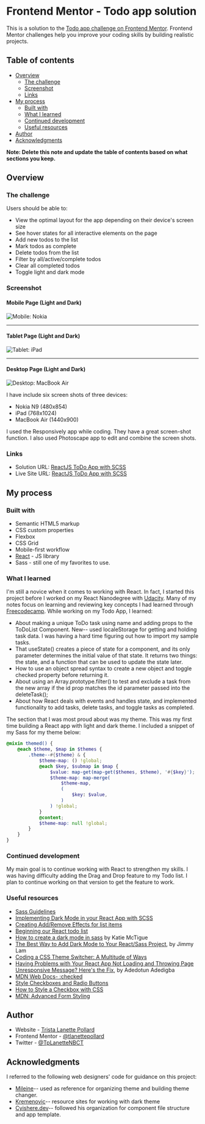 # Frontend Mentor - Todo app solution

This is a solution to the [Todo app challenge on Frontend Mentor](https://www.frontendmentor.io/challenges/todo-app-Su1_KokOW). Frontend Mentor challenges help you improve your coding skills by building realistic projects.

## Table of contents

- [Overview](#overview)
  - [The challenge](#the-challenge)
  - [Screenshot](#screenshot)
  - [Links](#links)
- [My process](#my-process)
  - [Built with](#built-with)
  - [What I learned](#what-i-learned)
  - [Continued development](#continued-development)
  - [Useful resources](#useful-resources)
- [Author](#author)
- [Acknowledgments](#acknowledgments)

**Note: Delete this note and update the table of contents based on what sections you keep.**

## Overview

### The challenge

Users should be able to:

- View the optimal layout for the app depending on their device's screen size
- See hover states for all interactive elements on the page
- Add new todos to the list
- Mark todos as complete
- Delete todos from the list
- Filter by all/active/complete todos
- Clear all completed todos
- Toggle light and dark mode

### Screenshot

#### Mobile Page (Light and Dark)

![Mobile: Nokia](./src/screenshots/TodoAppNokiaTLP.jpg)

---

#### Tablet Page (Light and Dark)

![Tablet: iPad](./src/screenshots/TodoAppiPadTLP.jpg)

---

#### Desktop Page (Light and Dark)

![Desktop: MacBook Air](./src/screenshots/TodoAppMacBookTLP.jpg)

I have include six screen shots of three devices:

- Nokia N9 (480x854)
- iPad (768x1024)
- MacBook Air (1440x900)

I used the Responsively app while coding. They have a great screen-shot function. I also used Photoscape app to edit and combine the screen shots.

### Links

- Solution URL: [ReactJS ToDo App with SCSS ]([https://your-solution-url.com](https://www.frontendmentor.io/solutions/todo-app-dYH4mKVRbu))
- Live Site URL: [ReactJS ToDo App with SCSS]([https://your-live-site-url.com](https://to-do-app-tlp.vercel.app/))

## My process

### Built with

- Semantic HTML5 markup
- CSS custom properties
- Flexbox
- CSS Grid
- Mobile-first workflow
- [React](https://reactjs.org/) - JS library
- Sass - still one of my favorites to use.

### What I learned

I'm still a novice when it comes to working with React. In fact, I started this project before I worked on my React Nanodegree with [Udacity](https://www.udacity.com/). Many of my notes focus on learning and reviewing key concepts I had learned through [Freecodecamp](https://www.freecodecamp.org/). While working on my Todo App, I learned:

- About making a unique ToDo task using name and adding props to the ToDoList Component. New-- used localeStorage for getting and holding task data. I was having a hard time figuring out how to import my sample tasks.
- That useState() creates a piece of state for a component, and its only parameter determines the initial value of that state. It returns two things: the state, and a function that can be used to update the state later.
- How to use an object spread syntax to create a new object and toggle checked property before returning it.
- About using an Array.prototype.filter() to test and exclude a task from the new array if the id prop matches the id parameter passed into the deleteTask();
- About how React deals with events and handles state, and implemented functionality to add tasks, delete tasks, and toggle tasks as completed.

The section that I was most proud about was my theme. This was my first time building a React app with light and dark theme. I included a snippet of my Sass for my theme below:

```scss
@mixin themed() {
	@each $theme, $map in $themes {
		.theme--#{$theme} & {
			$theme-map: () !global;
			@each $key, $submap in $map {
				$value: map-get(map-get($themes, $theme), '#{$key}');
				$theme-map: map-merge(
					$theme-map,
					(
						$key: $value,
					)
				) !global;
			}
			@content;
			$theme-map: null !global;
		}
	}
}
```

### Continued development

My main goal is to continue working with React to strengthen my skills. I was having difficulty adding the Drag and Drop feature to my Todo list. I plan to continue working on that version to get the feature to work.

### Useful resources

- [Sass Guidelines](https://sass-guidelin.es/#architecture)
- [Implementing Dark Mode in your React App with SCSS](https://dev.to/cmcwebcode40/simple-react-dark-mode-with-scss-lae)
- [Creating Add/Remove Effects for list items](https://dev.to/cmcwebcode40/simple-react-dark-mode-with-scss-lae)
- [Beginning our React todo list](https://developer.mozilla.org/en-US/docs/Learn/Tools_and_testing/Client-side_JavaScript_frameworks/React_todo_list_beginning)
- [How to create a dark mode in sass](https://medium.com/@katiemctigue/how-to-create-a-dark-mode-in-sass-609f131a3995) by Katie McTigue
- [The Best Way to Add Dark Mode to Your React/Sass Project](https://javascript.plainenglish.io/the-best-way-to-add-dark-mode-to-your-react-sass-project-ce3ae3bd8616), by Jimmy Lam
- [Coding a CSS Theme Switcher: A Multitude of Ways](https://joshuatz.com/posts/2019/coding-a-css-theme-switcher-a-multitude-of-web-dev-options/#method-b)
- [Having Problems with Your React App Not Loading and Throwing Page Unresponsive Message? Here's the Fix](https://hashnode.com/post/having-problems-with-your-react-app-not-loading-and-throwing-the-page-unresponsive-message-heres-a-fix-ckmli1ims044ro4s14xgobdhc), by Adedotun Adedigba
- [MDN Web Docs- :checked](https://developer.mozilla.org/en-US/docs/Web/CSS/:checked)
- [Style Checkboxes and Radio Buttons](https://www.cssportal.com/blog/style-checkboxes-radio-buttons/)
- [How to Style a Checkbox with CSS](https://www.w3docs.com/snippets/css/how-to-style-a-checkbox-with-css.html)
- [MDN: Advanced Form Styling](https://developer.mozilla.org/en-US/docs/Learn/Forms/Advanced_form_styling#Check_boxes_and_radio_buttons)

## Author

- Website - [Trista Lanette Pollard](https://trista-lanette-pollard-portfolio.vercel.app/)
- Frontend Mentor - [@tlanettepollard](https://www.frontendmentor.io/profile/tlanettepollard)
- Twitter - [@TpLanetteNBCT](https://twitter.com/TpLanetteNBCT)

## Acknowledgments

I referred to the following web designers' code for guidance on this project:

- [Mileine](https://github.com/mileine/frontendmentor-todo-app-react)-- used as reference for organizing theme and building theme changer.
- [Kremenovic](https://github.com/kremenovic/react-todo-app)-- resource sites for working with dark theme
- [Cyishere.dev](https://codesandbox.io/s/iwfy7?file=/src/components/TodoList.js)-- followed his organization for component file structure and app template.
